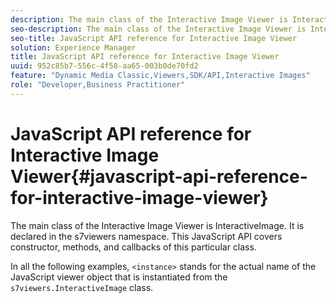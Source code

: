 ```yaml
---
description: The main class of the Interactive Image Viewer is InteractiveImage. It is declared in the s7viewers namespace. This JavaScript API covers constructor, methods, and callbacks of this particular class.
seo-description: The main class of the Interactive Image Viewer is InteractiveImage. It is declared in the s7viewers namespace. This JavaScript API covers constructor, methods, and callbacks of this particular class.
seo-title: JavaScript API reference for Interactive Image Viewer
solution: Experience Manager
title: JavaScript API reference for Interactive Image Viewer
uuid: 952c85b7-556c-4f58-aa65-003b0de70fd2
feature: "Dynamic Media Classic,Viewers,SDK/API,Interactive Images"
role: "Developer,Business Practitioner"
---
```


# JavaScript API reference for Interactive Image Viewer{#javascript-api-reference-for-interactive-image-viewer}

The main class of the Interactive Image Viewer is InteractiveImage. It is declared in the s7viewers namespace. This JavaScript API covers constructor, methods, and callbacks of this particular class.

In all the following examples, `<instance>` stands for the actual name of the JavaScript viewer object that is instantiated from the `s7viewers.InteractiveImage` class. 
